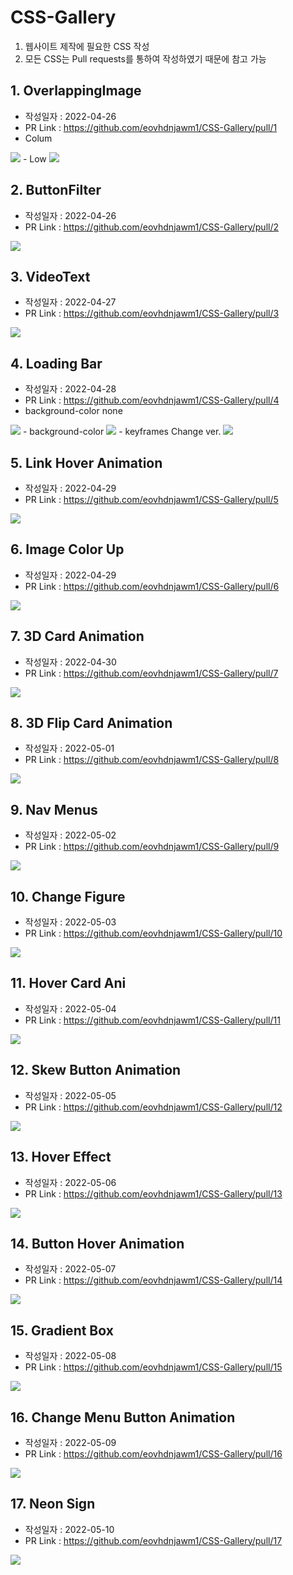 # CSS-Gallery

1. 웹사이트 제작에 필요한 CSS 작성
2. 모든 CSS는 Pull requests를 통하여 작성하였기 때문에 참고 가능

## 1.  OverlappingImage
- 작성일자 : 2022-04-26
- PR Link : https://github.com/eovhdnjawm1/CSS-Gallery/pull/1
- Colum
<img src="ReadmeImg/Overlap_1.gif" />
- Low
<img src="ReadmeImg/Overlap_2.gif" />

## 2. ButtonFilter
- 작성일자 : 2022-04-26
- PR Link : https://github.com/eovhdnjawm1/CSS-Gallery/pull/2
<img src="ReadmeImg/buttonfilter.gif">

## 3. VideoText
- 작성일자 : 2022-04-27
- PR Link : https://github.com/eovhdnjawm1/CSS-Gallery/pull/3
<img src="ReadmeImg/VideoText.gif">

## 4. Loading Bar
- 작성일자 : 2022-04-28
- PR Link : https://github.com/eovhdnjawm1/CSS-Gallery/pull/4
- background-color none
<img src="ReadmeImg/Loading_1.gif">
- background-color
<img src="ReadmeImg/Loading_2.gif">
- keyframes Change ver.
<img src="ReadmeImg/Loading_3.gif">



## 5. Link Hover Animation
- 작성일자 : 2022-04-29
- PR Link : https://github.com/eovhdnjawm1/CSS-Gallery/pull/5
<img src="ReadmeImg/LinkHover.gif">

## 6. Image Color Up
- 작성일자 : 2022-04-29
- PR Link : https://github.com/eovhdnjawm1/CSS-Gallery/pull/6
<img src="ReadmeImg/ImageColorUp.gif">

## 7. 3D Card Animation
- 작성일자 : 2022-04-30
- PR Link : https://github.com/eovhdnjawm1/CSS-Gallery/pull/7
<img src="ReadmeImg/3D_Card.gif">


## 8. 3D Flip Card Animation
- 작성일자 : 2022-05-01
- PR Link : https://github.com/eovhdnjawm1/CSS-Gallery/pull/8
<img src="ReadmeImg/FlipCard.gif">


## 9. Nav Menus 
- 작성일자 : 2022-05-02
- PR Link : https://github.com/eovhdnjawm1/CSS-Gallery/pull/9
<img src="ReadmeImg/Menus.gif">

## 10. Change Figure
- 작성일자 : 2022-05-03
- PR Link : https://github.com/eovhdnjawm1/CSS-Gallery/pull/10
<img src="ReadmeImg/Changefigure.gif">

## 11. Hover Card Ani
- 작성일자 : 2022-05-04
- PR Link : https://github.com/eovhdnjawm1/CSS-Gallery/pull/11
<img src="ReadmeImg/Hover_Card_Ani.gif">

## 12. Skew Button Animation
- 작성일자 : 2022-05-05
- PR Link : https://github.com/eovhdnjawm1/CSS-Gallery/pull/12
<img src="ReadmeImg/SkewButtonAni.gif">

## 13. Hover Effect 
- 작성일자 : 2022-05-06
- PR Link : https://github.com/eovhdnjawm1/CSS-Gallery/pull/13
<img src="ReadmeImg/HoverEffect.gif">

## 14. Button Hover Animation
- 작성일자 : 2022-05-07
- PR Link : https://github.com/eovhdnjawm1/CSS-Gallery/pull/14
<img src="ReadmeImg/ButtonHoverAni.gif">

## 15. Gradient Box
- 작성일자 : 2022-05-08
- PR Link : https://github.com/eovhdnjawm1/CSS-Gallery/pull/15
<img src="ReadmeImg/GradientBox.gif">


## 16. Change Menu Button Animation
- 작성일자 : 2022-05-09
- PR Link : https://github.com/eovhdnjawm1/CSS-Gallery/pull/16
<img src="ReadmeImg/ChangeButton.gif">

## 17. Neon Sign
- 작성일자 : 2022-05-10
- PR Link : https://github.com/eovhdnjawm1/CSS-Gallery/pull/17
<img src="ReadmeImg/NeonSign.gif">

